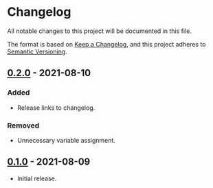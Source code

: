 # Changelog

All notable changes to this project will be documented in this file.

The format is based on [Keep a Changelog](https://keepachangelog.com),
and this project adheres to [Semantic Versioning](https://semver.org).

## [0.2.0] - 2021-08-10

### Added

- Release links to changelog.

### Removed

- Unnecessary variable assignment.

## [0.1.0] - 2021-08-09

- Initial release.

[0.2.0]: https://github.com/esadek/taranis/compare/0.1.0...0.2.0
[0.1.0]: https://github.com/esadek/taranis/releases/tag/0.1.0